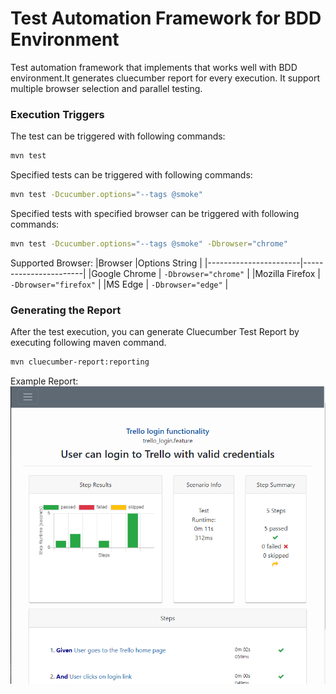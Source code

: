 # Test Automation Framework for BDD Environment
Test automation framework that implements that works well with BDD environment.It generates cluecumber report for
every execution. It support multiple browser selection and parallel testing.


### Execution Triggers
The test can be triggered with following commands:
```bash
mvn test
```

Specified tests can be triggered with following commands:
```bash
mvn test -Dcucumber.options="--tags @smoke"
```

Specified tests with specified browser can be triggered with following commands:
```bash
mvn test -Dcucumber.options="--tags @smoke" -Dbrowser="chrome"
```

Supported Browser:
|Browser                |Options String         |
|-----------------------|-----------------------|
|Google Chrome          | `-Dbrowser="chrome"`  |
|Mozilla Firefox        | `-Dbrowser="firefox"` |
|MS Edge                | `-Dbrowser="edge"`    |

### Generating the Report
After the test execution, you can generate Cluecumber Test Report by executing following maven
command.

```bash
mvn cluecumber-report:reporting
```

Example Report:
![screenshot](/images/report_example.png)
